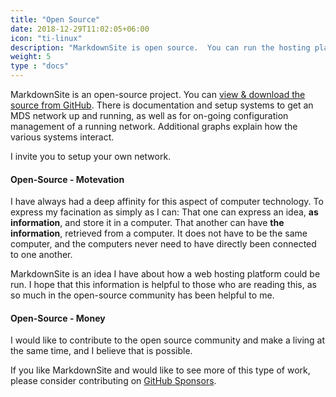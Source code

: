 ```yaml
---
title: "Open Source"
date: 2018-12-29T11:02:05+06:00
icon: "ti-linux"
description: "MarkdownSite is open source.  You can run the hosting platform yourself if you so choose.  Learn why."
weight: 5
type : "docs"
---
```


MarkdownSite is an open-source project.  You can [view & download the source from GitHub](https://github.com/symkat/MarkdownSite).  There is documentation and setup systems to get an MDS network up and running, as well as for on-going configuration management of a running network.  Additional graphs explain how the various systems interact.

I invite you to setup your own network.

#### Open-Source - Motevation

I have always had a deep affinity for this aspect of computer technology.  To express my facination as simply as I can: That one can express an idea, **as information**, and store it in a computer.  That another can have **the information**, retrieved from a computer.  It does not have to be the same computer, and the computers never need to have directly been connected to one another.

MarkdownSite is an idea I have about how a web hosting platform could be run.  I hope that this information is helpful to those who are reading this, as so much in the open-source community has been helpful to me.

#### Open-Source - Money

I would like to contribute to the open source community and make a living at the same time, and I believe that is possible.

If you like MarkdownSite and would like to see more of this type of work, please consider contributing on [GitHub Sponsors](https://github.com/sponsors/symkat).

